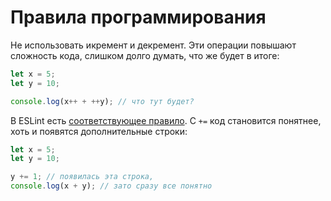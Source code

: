 # Правила программирования

Не использовать икремент и декремент. Эти операции повышают сложность кода, слишком долго думать, что же будет в итоге:

```js
let x = 5;
let y = 10;

console.log(x++ + ++y); // что тут будет?
```

В ESLint есть [соответствующее правило](http://eslint.org/docs/rules/no-plusplus). С `+=` код становится понятнее, хоть и появятся дополнительные строки:

```js
let x = 5;
let y = 10;

y += 1; // появилась эта строка,
console.log(x + y); // зато сразу все понятно
```

